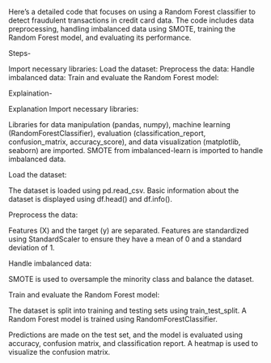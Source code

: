 Here’s a detailed code that focuses on using a Random Forest classifier to detect fraudulent transactions in credit card data. The code includes data preprocessing, handling imbalanced data using SMOTE, training the Random Forest model, and evaluating its performance.

Steps-

Import necessary libraries:
Load the dataset:
Preprocess the data:
Handle imbalanced data:
Train and evaluate the Random Forest model:

Explaination-

Explanation
Import necessary libraries:

Libraries for data manipulation (pandas, numpy), machine learning (RandomForestClassifier), evaluation (classification_report, confusion_matrix, accuracy_score), and data visualization (matplotlib, seaborn) are imported.
SMOTE from imbalanced-learn is imported to handle imbalanced data.

Load the dataset:

The dataset is loaded using pd.read_csv.
Basic information about the dataset is displayed using df.head() and df.info().

Preprocess the data:

Features (X) and the target (y) are separated.
Features are standardized using StandardScaler to ensure they have a mean of 0 and a standard deviation of 1.

Handle imbalanced data:

SMOTE is used to oversample the minority class and balance the dataset.

Train and evaluate the Random Forest model:

The dataset is split into training and testing sets using train_test_split.
A Random Forest model is trained using RandomForestClassifier.

Predictions are made on the test set, and the model is evaluated using accuracy, confusion matrix, and classification report.
A heatmap is used to visualize the confusion matrix.

